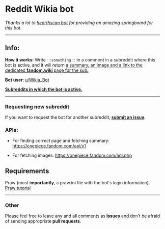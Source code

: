 # Reddit Wikia bot

*Thanks a lot to [hearthscan bot](https://github.com/d-schmidt/hearthscan-bot) for providing an amazing springboard for this bot*.

---

## Info:
**How it works:** Write `::something::` in a comment in a subreddit where this bot is active, and it will return [a summary, an image and a link to the dedicated **fandom.wiki** page for the sub.](https://i.gyazo.com/ca796615a97d88dd9d1699ad96783e02.png)

**Bot user**: [u/Wikia_Bot](https://www.reddit.com/user/Wikia_Bot)

[**Subreddits in which the bot is active.**](https://github.com/Zylvian/RedditWikiaBot/blob/master/data/constants.json)

--- 

### Requesting new subreddit
If you want to request the bot for another subreddit, [**submit an issue**](https://github.com/Zylvian/RedditWikiaBot/issues/new?assignees=&labels=&template=subreddit-request.md&title=).

### APIs:
- For finding correct page and fetching summary: https://onepiece.fandom.com/api/v1

- For fetching images: https://onepiece.fandom.com/api.php

## Requirements
Praw (most **importantly**, a praw.ini file with the bot's login information). [Praw tutorial](https://praw.readthedocs.io/en/latest/getting_started/quick_start.html)

---

### Other
Please feel free to leave any and all comments as **issues** and don't be afraid of sending appropriate **pull requests**.
